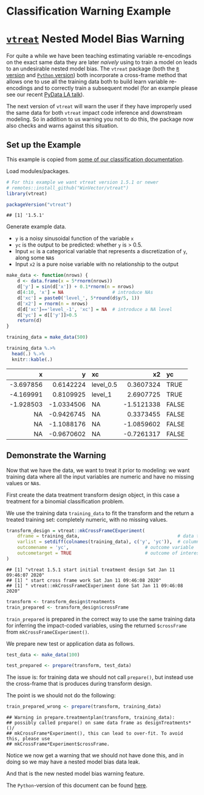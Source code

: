 Classification Warning Example
================

# [`vtreat`](https://github.com/WinVector/vtreat) Nested Model Bias Warning

For quite a while we have been teaching estimating variable re-encodings
on the exact same data they are later *naively* using to train a model
on leads to an undesirable nested model bias. The `vtreat` package (both
the [`R` version](https://github.com/WinVector/vtreat) and [`Python`
version](https://github.com/WinVector/pyvtreat)) both incorporate a
cross-frame method that allows one to use all the training data both to
build learn variable re-encodings and to correctly train a subsequent
model (for an example please see our recent [PyData LA
talk](http://www.win-vector.com/blog/2019/12/pydata-los-angeles-2019-talk-preparing-messy-real-world-data-for-supervised-machine-learning/)).

The next version of `vtreat` will warn the user if they have improperly
used the same data for both `vtreat` impact code inference and
downstream modeling. So in addition to us warning you not to do this,
the package now also checks and warns against this situation.

## Set up the Example

This example is copied from [some of our classification
documentation](https://github.com/WinVector/vtreat/blob/master/Examples/Classification/Classification.md).

Load modules/packages.

``` r
# For this example we want vtreat version 1.5.1 or newer
# remotes::install_github("WinVector/vtreat")
library(vtreat)

packageVersion("vtreat")
```

    ## [1] '1.5.1'

Generate example data.

  - `y` is a noisy sinusoidal function of the variable `x`
  - `yc` is the output to be predicted: whether `y` is \> 0.5.
  - Input `xc` is a categorical variable that represents a
    discretization of `y`, along some `NA`s
  - Input `x2` is a pure noise variable with no relationship to the
    output

<!-- end list -->

``` r
make_data <- function(nrows) {
    d <- data.frame(x = 5*rnorm(nrows))
    d['y'] = sin(d['x']) + 0.1*rnorm(n = nrows)
    d[4:10, 'x'] = NA                  # introduce NAs
    d['xc'] = paste0('level_', 5*round(d$y/5, 1))
    d['x2'] = rnorm(n = nrows)
    d[d['xc']=='level_-1', 'xc'] = NA  # introduce a NA level
    d['yc'] = d[['y']]>0.5
    return(d)
}

training_data = make_data(500)

training_data %.>%
  head(.) %.>%
  knitr::kable(.)
```

|          x |           y | xc         |          x2 | yc    |
| ---------: | ----------: | :--------- | ----------: | :---- |
| \-3.697856 |   0.6142224 | level\_0.5 |   0.3607324 | TRUE  |
| \-4.169991 |   0.8109925 | level\_1   |   2.6907725 | TRUE  |
| \-1.928503 | \-1.0334506 | NA         | \-1.5121338 | FALSE |
|         NA | \-0.9426745 | NA         |   0.3373455 | FALSE |
|         NA | \-1.1088176 | NA         | \-1.0859602 | FALSE |
|         NA | \-0.9670602 | NA         | \-0.7261317 | FALSE |

## Demonstrate the Warning

Now that we have the data, we want to treat it prior to modeling: we
want training data where all the input variables are numeric and have no
missing values or `NA`s.

First create the data treatment transform design object, in this case a
treatment for a binomial classification problem.

We use the training data `training_data` to fit the transform and the
return a treated training set: completely numeric, with no missing
values.

``` r
transform_design = vtreat::mkCrossFrameCExperiment(
    dframe = training_data,                                    # data to learn transform from
    varlist = setdiff(colnames(training_data), c('y', 'yc')),  # columns to transform
    outcomename = 'yc',                            # outcome variable
    outcometarget = TRUE                           # outcome of interest
)
```

    ## [1] "vtreat 1.5.1 start initial treatment design Sat Jan 11 09:46:07 2020"
    ## [1] " start cross frame work Sat Jan 11 09:46:08 2020"
    ## [1] " vtreat::mkCrossFrameCExperiment done Sat Jan 11 09:46:08 2020"

``` r
transform <- transform_design$treatments
train_prepared <- transform_design$crossFrame
```

`train_prepared` is prepared in the correct way to use the same training
data for inferring the impact-coded variables, using the returned
`$crossFrame` from `mkCrossFrameCExperiment()`.

We prepare new test or application data as follows.

``` r
test_data <- make_data(100)

test_prepared <- prepare(transform, test_data)
```

The issue is: for training data we should not call `prepare()`, but
instead use the cross-frame that is produces during transform design.

The point is we should not do the following:

``` r
train_prepared_wrong <- prepare(transform, training_data)
```

    ## Warning in prepare.treatmentplan(transform, training_data):
    ## possibly called prepare() on same data frame as designTreatments*()/
    ## mkCrossFrame*Experiment(), this can lead to over-fit. To avoid this, please use
    ## mkCrossFrame*Experiment$crossFrame.

Notice we now get a warning that we should not have done this, and in
doing so we may have a nested model bias data leak.

And that is the new nested model bias warning feature.

The `Python`-version of this document can be found
[here](https://github.com/WinVector/pyvtreat/blob/master/Examples/Classification/ClassificationWarningExample.md).
